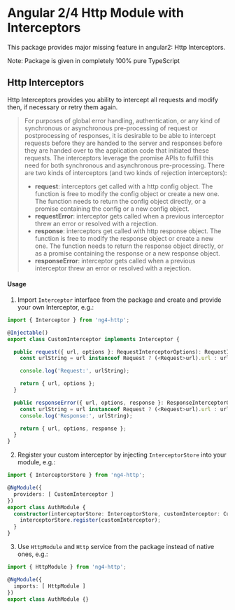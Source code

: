 # Angular 2/4 Http Module with Interceptors

This package provides major missing feature in angular2: Http Interceptors.

Note: Package is given in completely 100% pure TypeScript

## Http Interceptors

Http Interceptors provides you ability to intercept all requests and modify then, if necessary or retry them again.

> For purposes of global error handling, authentication, or any kind of synchronous or asynchronous pre-processing of request or postprocessing of responses, it is desirable to be able to intercept requests before they are handed to the server and responses before they are handed over to the application code that initiated these requests. The interceptors leverage the promise APIs to fulfill this need for both synchronous and asynchronous pre-processing.
> There are two kinds of interceptors (and two kinds of rejection interceptors):
> * **request**: interceptors get called with a http config object. The function is free to modify the config object or create a new one. The function needs to return the config object directly, or a promise containing the config or a new config object.
> * **requestError**: interceptor gets called when a previous interceptor threw an error or resolved with a rejection.
> * **response**: interceptors get called with http response object. The function is free to modify the response object or create a new one. The function needs to return the  response object directly, or as a promise containing the response or a new response object.
> * **responseError**: interceptor gets called when a previous interceptor threw an error or resolved with a rejection.

#### Usage

1. Import ```Interceptor``` interface from the package and create and provide your own Interceptor, e.g.:

```typescript
import { Interceptor } from 'ng4-http';

@Injectable()
export class CustomInterceptor implements Interceptor {

  public request({ url, options }: RequestInterceptorOptions): RequestInterceptorOptions {
    const urlString = url instanceof Request ? (<Request>url).url : url;

    console.log('Request:', urlString);

    return { url, options };
  }

  public responseError({ url, options, response }: ResponseInterceptorOptions): RequestInterceptorOptions {
    const urlString = url instanceof Request ? (<Request>url).url : url;
    console.log('Response:', urlString);

    return { url, options, response };
  }
}
```

2. Register your custom interceptor by injecting ```InterceptorStore``` into your module, e.g.:

```typescript
import { InterceptorStore } from 'ng4-http';

@NgModule({
  providers: [ CustomInterceptor ]
})
export class AuthModule {
  constructor(interceptorStore: InterceptorStore, customInterceptor: CustomInterceptor) {
    interceptorStore.register(customInterceptor);
  }
}
```

3. Use ```HttpModule``` and ```Http``` service from the package instead of native ones, e.g.:

```typescript
import { HttpModule } from 'ng4-http';

@NgModule({
  imports: [ HttpModule ]
})
export class AuthModule {}
```